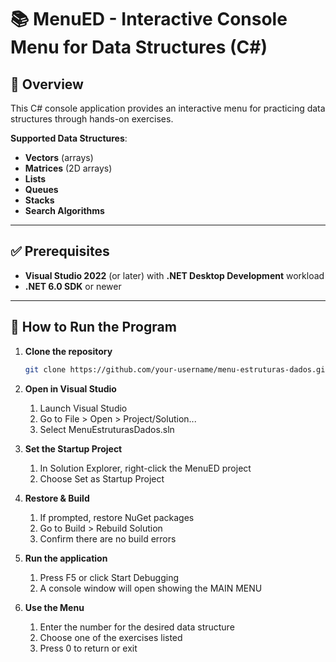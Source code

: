 # 📚 MenuED - Interactive Console Menu for Data Structures (C#)

## 🧾 Overview
This C# console application provides an interactive menu for practicing data structures through hands-on exercises.

**Supported Data Structures**:
- **Vectors** (arrays)
- **Matrices** (2D arrays)
- **Lists**
- **Queues**
- **Stacks**
- **Search Algorithms**

---

## ✅ Prerequisites
- **Visual Studio 2022** (or later) with **.NET Desktop Development** workload
- **.NET 6.0 SDK** or newer

---

## 🚀 How to Run the Program

1. **Clone the repository**
   ```bash
   git clone https://github.com/your-username/menu-estruturas-dados.git

2. **Open in Visual Studio** 
   1. Launch Visual Studio
   2. Go to File > Open > Project/Solution...
   3. Select MenuEstruturasDados.sln

3. **Set the Startup Project**
   1. In Solution Explorer, right-click the MenuED project
   2. Choose Set as Startup Project

4. **Restore & Build**
    1. If prompted, restore NuGet packages
    2. Go to Build > Rebuild Solution
    3. Confirm there are no build errors
   
5. **Run the application**
    1. Press F5 or click Start Debugging
    2. A console window will open showing the MAIN MENU

6. **Use the Menu**
    1. Enter the number for the desired data structure
    2. Choose one of the exercises listed
    3. Press 0 to return or exit

